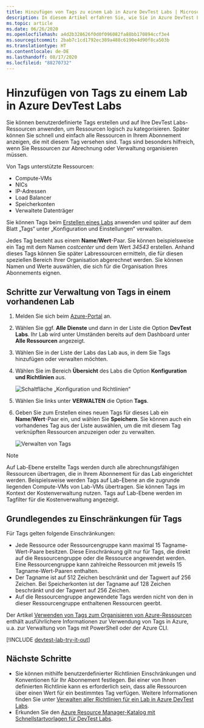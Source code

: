 ```yaml
---
title: Hinzufügen von Tags zu einem Lab in Azure DevTest Labs | Microsoft-Dokumentation
description: In diesem Artikel erfahren Sie, wie Sie in Azure DevTest Labs benutzerdefinierte Tags erstellen und Tags verwenden, um Ressourcen zu kategorisieren. Sie können alle Ressourcen in Ihrem Abonnement anzeigen, die mit einem Tag versehen sind.
ms.topic: article
ms.date: 06/26/2020
ms.openlocfilehash: a4d2b328626f0d0f096082fa88bb170894ccf3e4
ms.sourcegitcommit: 2bab7c1cd1792ec389a488c6190e4d90f8ca503b
ms.translationtype: HT
ms.contentlocale: de-DE
ms.lasthandoff: 08/17/2020
ms.locfileid: "88270732"
---
```

# <a name="add-tags-to-a-lab-in-azure-devtest-labs"></a>Hinzufügen von Tags zu einem Lab in Azure DevTest Labs

Sie können benutzerdefinierte Tags erstellen und auf Ihre DevTest Labs-Ressourcen anwenden, um Ressourcen logisch zu kategorisieren. Später können Sie schnell und einfach alle Ressourcen in Ihrem Abonnement anzeigen, die mit diesem Tag versehen sind. Tags sind besonders hilfreich, wenn Sie Ressourcen zur Abrechnung oder Verwaltung organisieren müssen.

Von Tags unterstützte Ressourcen:

* Compute-VMs
* NICs
* IP-Adressen
* Load Balancer
* Speicherkonten
* Verwaltete Datenträger

Sie können Tags beim [Erstellen eines Labs](devtest-lab-create-lab.md) anwenden und später auf dem Blatt „Tags“ unter „Konfiguration und Einstellungen“ verwalten.

Jedes Tag besteht aus einem **Name**/**Wert**-Paar. Sie können beispielsweise ein Tag mit dem Namen *costcenter* und dem Wert *34543* erstellen. Anhand dieses Tags können Sie später Labressourcen ermitteln, die für diesen speziellen Bereich Ihrer Organisation abgerechnet werden. Sie können Namen und Werte auswählen, die sich für die Organisation Ihres Abonnements eignen.

## <a name="steps-to-manage-tags-in-an-existing-lab"></a>Schritte zur Verwaltung von Tags in einem vorhandenen Lab

1. Melden Sie sich beim [Azure-Portal](https://go.microsoft.com/fwlink/p/?LinkID=525040) an.
1. Wählen Sie ggf. **Alle Dienste** und dann in der Liste die Option **DevTest Labs**. Ihr Lab wird unter Umständen bereits auf dem Dashboard unter **Alle Ressourcen** angezeigt.
1. Wählen Sie in der Liste der Labs das Lab aus, in dem Sie Tags hinzufügen oder verwalten möchten.
1. Wählen Sie im Bereich **Übersicht** des Labs die Option **Konfiguration und Richtlinien** aus.

    ![Schaltfläche „Konfiguration und Richtlinien“](./media/devtest-lab-add-tag/devtestlab-config-and-policies.png)

1. Wählen Sie links unter **VERWALTEN** die Option **Tags**.
1. Geben Sie zum Erstellen eines neuen Tags für dieses Lab ein **Name**/**Wert**-Paar ein, und wählen Sie **Speichern**. Sie können auch ein vorhandenes Tag aus der Liste auswählen, um die mit diesem Tag verknüpften Ressourcen anzuzeigen oder zu verwalten.

    ![Verwalten von Tags](./media/devtest-lab-add-tag/devtestlab-manage-tags.png)

> [!NOTE]
> Auf Lab-Ebene erstellte Tags werden durch alle abrechnungsfähigen Ressourcen übertragen, die in Ihrem Abonnement für das Lab eingerichtet werden. Beispielsweise werden Tags auf Lab-Ebene an die zugrunde liegenden Compute-VMs von Lab-VMs übertragen. Sie können Tags im Kontext der Kostenverwaltung nutzen. Tags auf Lab-Ebene werden im Tagfilter für die Kostenverwaltung angezeigt.

## <a name="understanding-limitations-to-tags"></a>Grundlegendes zu Einschränkungen für Tags

Für Tags gelten folgende Einschränkungen:

* Jede Ressource oder Ressourcengruppe kann maximal 15 Tagname-Wert-Paare besitzen. Diese Einschränkung gilt nur für Tags, die direkt auf die Ressourcengruppe oder die Ressource angewendet werden. Eine Ressourcengruppe kann zahlreiche Ressourcen mit jeweils 15 Tagname-Wert-Paaren enthalten.
* Der Tagname ist auf 512 Zeichen beschränkt und der Tagwert auf 256 Zeichen. Bei Speicherkonten ist der Tagname auf 128 Zeichen beschränkt und der Tagwert auf 256 Zeichen.
* Auf die Ressourcengruppe angewendete Tags werden nicht von den in dieser Ressourcengruppe enthaltenen Ressourcen geerbt.

Der Artikel [Verwenden von Tags zum Organisieren von Azure-Ressourcen](../azure-resource-manager/management/tag-resources.md) enthält ausführlichere Informationen zur Verwendung von Tags in Azure, u.a. zur Verwaltung von Tags mit PowerShell oder der Azure CLI.

[!INCLUDE [devtest-lab-try-it-out](../../includes/devtest-lab-try-it-out.md)]

## <a name="next-steps"></a>Nächste Schritte
* Sie können mithilfe benutzerdefinierter Richtlinien Einschränkungen und Konventionen für Ihr Abonnement festlegen. Bei einer von Ihnen definierten Richtlinie kann es erforderlich sein, dass alle Ressourcen über einen Wert für ein bestimmtes Tag verfügen. Weitere Informationen finden Sie unter [Verwalten aller Richtlinien für ein Lab in Azure DevTest Labs](devtest-lab-set-lab-policy.md).
* Erkunden Sie den [Azure Resource Manager-Katalog mit Schnellstartvorlagen für DevTest Labs](https://github.com/Azure/azure-devtestlab/tree/master/samples/DevTestLabs/QuickStartTemplates).
